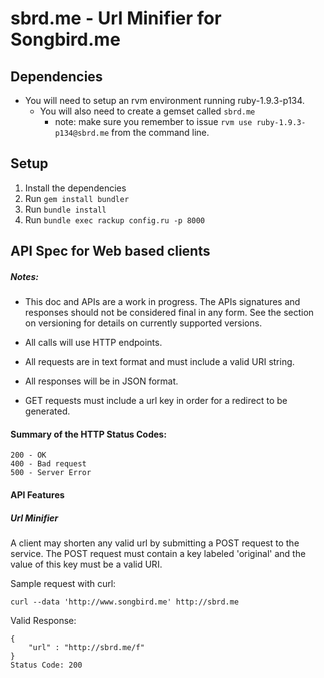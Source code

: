 # sbrd.me - Url Minifier for Songbird.me

## Dependencies
* You will need to setup an rvm environment running ruby-1.9.3-p134.
  * You will also need to create a gemset called `sbrd.me`
    * note: make sure you remember to issue `rvm use ruby-1.9.3-p134@sbrd.me` from the command line.
  
## Setup 
1. Install the dependencies
2. Run `gem install bundler`
3. Run `bundle install`
4. Run `bundle exec rackup config.ru -p 8000`

## API Spec for Web based clients

##### Notes:

- This doc and APIs are a work in progress.  The APIs signatures and responses should not be considered final in any form.
See the section on versioning for details on currently supported versions.

- All calls will use HTTP endpoints.
- All requests are in text format and must include a valid URI string.
- All responses will be in JSON format.
- GET requests must include a url key in order for a redirect to be generated. 

#### Summary of the HTTP Status Codes:
  
    200 - OK
    400 - Bad request
    500 - Server Error
  
#### API Features

##### Url Minifier

A client may shorten any valid url by submitting a POST request to the service.  The POST request must contain 
a key labeled 'original' and the value of this key must be a valid URI.

 Sample request with curl:

    curl --data 'http://www.songbird.me' http://sbrd.me
  
 Valid Response:
 
    {
        "url" : "http://sbrd.me/f"
    }
    Status Code: 200